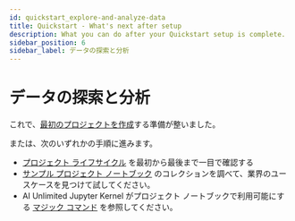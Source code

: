 ```yaml
---
id: quickstart_explore-and-analyze-data
title: Quickstart - What's next after setup
description: What you can do after your Quickstart setup is complete.
sidebar_position: 6
sidebar_label: データの探索と分析
---
```


# データの探索と分析

これで、[最初のプロジェクトを作成](/docs/explore-and-analyze-data/create-first-project.md)する準備が整いました。

または、次のいずれかの手順に進みます。
- [プロジェクト ライフサイクル](/docs/explore-and-analyze-data/project-lifecycle.md) を最初から最後まで一目で確認する
- [サンプル プロジェクト ノートブック](/docs/explore-and-analyze-data/example-projects.md) のコレクションを調べて、業界のユースケースを見つけて試してください。
- AI Unlimited Jupyter Kernel がプロジェクト ノートブックで利用可能にする [マジック コマンド](/docs/explore-and-analyze-data/magic-commands.md) を参照してください。
